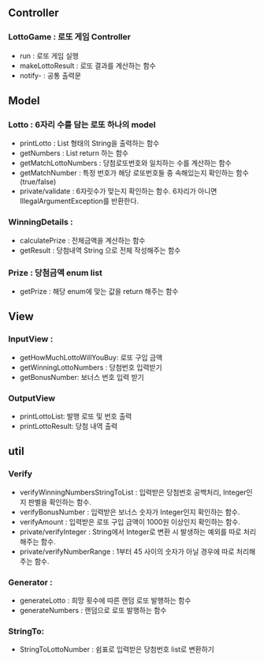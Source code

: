 ## Controller
### LottoGame : 로또 게임 Controller
  - run : 로또 게임 실행
  - makeLottoResult : 로또 결과를 계산하는 함수
  - notify- : 공통 출력문

## Model
### Lotto : 6자리 수를 담는 로또 하나의 model
  - printLotto : List 형태의 String을 출력하는 함수
  - getNumbers : List return 하는 함수
  - getMatchLottoNumbers : 당첨로또번호와 일치하는 수를 계산하는 함수
  - getMatchNumber : 특정 번호가 해당 로또번호들 중 속해있는지 확인하는 함수 (true/false)
  - private/validate : 6자릿수가 맞는지 확인하는 함수. 6자리가 아니면 IllegalArgumentException를 반환한다.  
### WinningDetails :
  - calculatePrize : 전체금액을 계산하는 함수
  - getResult : 당첨내역 String 으로 전체 작성해주는 함수
### Prize : 당첨금액 enum list
  - getPrize : 해당 enum에 맞는 값을 return 해주는 함수

## View
### InputView :
  - getHowMuchLottoWillYouBuy: 로또 구입 금액
  - getWinningLottoNumbers : 당첨번호 입력받기
  - getBonusNumber: 보너스 번호 입력 받기
### OutputView 
  - printLottoList: 발행 로또 및 번호 출력
  - printLottoResult: 당첨 내역 출력


## util
### Verify
  - verifyWinningNumbersStringToList : 입력받은 당첨번호 공백처리, Integer인지 판별을 확인하는 함수.
  - verifyBonusNumber : 입력받은 보너스 숫자가 Integer인지 확인하는 함수.
  - verifyAmount : 입력받은 로또 구입 금액이 1000원 이상인지 확인하는 함수.
  - private/verifyInteger : String에서 Integer로 변환 시 발생하는 예외를 따로 처리해주는 함수.
  - private/verifyNumberRange : 1부터 45 사이의 숫자가 아닐 경우에 따로 처리해주는 함수.
### Generator :
  - generateLotto : 희망 횟수에 따른 랜덤 로또 발행하는 함수
  - generateNumbers : 랜덤으로 로또 발행하는 함수
### StringTo:
  - StringToLottoNumber : 쉼표로 입력받은 당첨번호 list<Integer>로 변환하기

